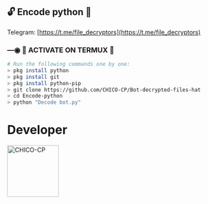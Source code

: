 ## 🔓 Encode python 🔑

Telegram: [https://t.me/file_decryptors](https://t.me/file_decryptors)

### —◉ 👾 ACTIVATE ON TERMUX 👾
```bash
# Run the following commands one by one:
> pkg install python
> pkg install git
> pkg install python-pip
> git clone https://github.com/CHICO-CP/Bot-decrypted-files-hat 
> cd Encode-python 
> python "Decode bot.py"
```

# Developer 
<a href="https://github.com/CHICO-CP"><img src="https://github.com/CHICO-CP.png" width="120" height="120" alt="CHICO-CP"/></a>
